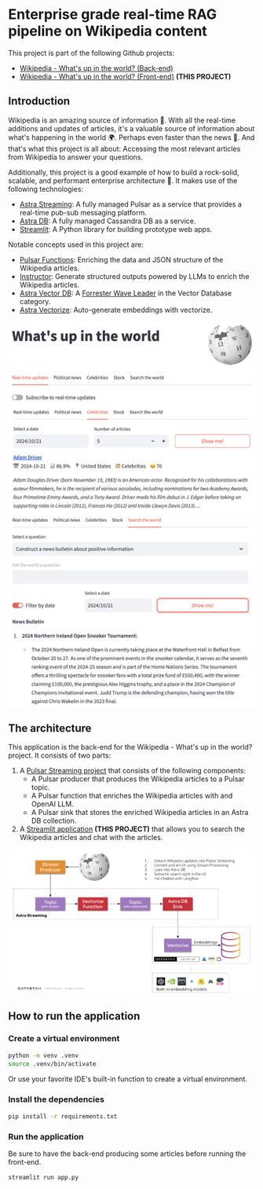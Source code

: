 # Enterprise grade real-time RAG pipeline on Wikipedia content
This project is part of the following Github projects:
- [Wikipedia - What's up in the world? (Back-end)](https://github.com/michelderu/wikipedia-pulsar-astra)
- [Wikipedia - What's up in the world? (Front-end)](https://github.com/michelderu/wikipedia-streamlit) **(THIS PROJECT)**

## Introduction
Wikipedia is an amazing source of information 🧠. With all the real-time additions and updates of articles, it's a valuable source of information about what's happening in the world 🌍. Perhaps even faster than the news 📰. And that's what this project is all about: Accessing the most relevant articles from Wikipedia to answer your questions.

Additionally, this project is a good example of how to build a rock-solid, scalable, and performant enterprise architecture 🚀. It makes use of the following technologies:
- [Astra Streaming](https://www.datastax.com/products/datastax-astra-streaming): A fully managed Pulsar as a service that provides a real-time pub-sub messaging platform.
- [Astra DB](https://www.datastax.com/products/datastax-astra-db): A fully managed Cassandra DB as a service.
- [Streamlit](https://streamlit.io/): A Python library for building prototype web apps.

Notable concepts used in this project are:
- [Pulsar Functions](https://pulsar.apache.org/docs/functions-overview/): Enriching the data and JSON structure of the Wikipedia articles.
- [Instructor](https://github.com/jxnl/instructor): Generate structured outputs powered by LLMs to enrich the Wikipedia articles.
- [Astra Vector DB](https://docs.datastax.com/en/astra-db-serverless/get-started/concepts.html): A [Forrester Wave Leader](https://www.datastax.com/blog/forrester-wave-names-datastax-leader-vector-databases) in the Vector Database category.
- [Astra Vectorize](https://docs.datastax.com/en/astra-db-serverless/databases/embedding-generation.html): Auto-generate embeddings with vectorize.

![Application Interface](./assets/app-screenshot-1.png)
![Application Interface](./assets/app-screenshot-2.png)
![Application Interface](./assets/app-screenshot-3.png)


## The architecture
This application is the back-end for the Wikipedia - What's up in the world? project. It consists of two parts:
1. A [Pulsar Streaming project](https://github.com/michelderu/wikipedia-pulsar-astra) that consists of the following components:
    - A Pulsar producer that produces the Wikipedia articles to a Pulsar topic.
    - A Pulsar function that enriches the Wikipedia articles with and OpenAI LLM.
    - A Pulsar sink that stores the enriched Wikipedia articles in an Astra DB collection.
2. A [Streamlit application](https://github.com/michelderu/wikipedia-streamlit) **(THIS PROJECT)** that allows you to search the Wikipedia articles and chat with the articles.

![Architecture](./assets/architecture.png)

## How to run the application

### Create a virtual environment
```bash
python -m venv .venv
source .venv/bin/activate
```
Or use your favorite IDE's built-in function to create a virtual environment.

### Install the dependencies
```bash
pip install -r requirements.txt
```

### Run the application
Be sure to have the back-end producing some articles before running the front-end.
```bash
streamlit run app.py
```